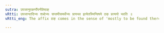 ```yaml
---
sutra: उपजानूपकर्णोपनीवेष्ठक्
vRtti: उपजान्वादिभ्यः शब्देभ्यः सप्तमीसमर्थेभ्यः प्रायभव इत्येतस्मिन्विषये ठक् प्रत्ययो भवति ॥
vRtti_eng: The affix ठक् comes in the sense of 'mostly to be found there,' after the words '_upajanu_,' '_upakarna_,' and '_upanivi_,' being in the 7th case in construction.

---
```

